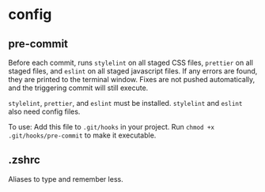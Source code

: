 # config

## pre-commit

Before each commit, runs `stylelint` on all staged CSS files, `prettier` on all staged files, and `eslint` on all staged javascript files. If any errors are found, they are printed to the terminal window. Fixes are not pushed automatically, and the triggering commit will still execute.

`stylelint`, `prettier`, and `eslint` must be installed. `stylelint` and `eslint` also need config files.

To use: Add this file to `.git/hooks` in your project. Run `chmod +x .git/hooks/pre-commit` to make it executable.

## .zshrc

Aliases to type and remember less.
